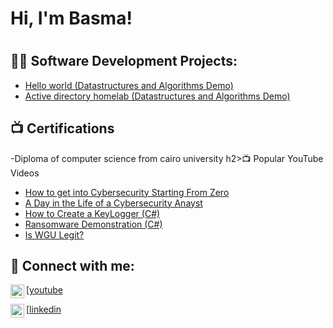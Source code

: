<h1>Hi, I'm Basma! <h1/>
<h2>👨‍💻 Software Development Projects:</h2>


  - [Hello world (Datastructures and Algorithms Demo)](https://github.com/joshmadakor1/Package-Delivery-Pathfinding-Algorithm)
  - [Active directory homelab (Datastructures and Algorithms Demo)](https://github.com/joshmadakor1/Package-Delivery-Pathfinding-Algorithm)
    
<h2>📺 Certifications</h2>
-Diploma of computer science from cairo university 
h2>📺 Popular YouTube Videos</h2>

- [How to get into Cybersecurity Starting From Zero](https://www.youtube.com/watch?v=a83ASGn_V_s)
- [A Day in the Life of a Cybersecurity Anayst](https://www.youtube.com/watch?v=uHy3oM7NnoU)
- [How to Create a KeyLogger (C#)](https://www.youtube.com/watch?v=N-L9hklSlNk)
- [Ransomware Demonstration (C#)](https://www.youtube.com/watch?v=OfvdQeh79s0)
- [Is WGU Legit?](https://www.youtube.com/watch?v=E2MwRWxDBkA)

<h2> 🤳 Connect with me:</h2>

[<img align="left" alt="Basma | YouTube" width="22px" src="https://cdn.jsdelivr.net/npm/simple-icons@v3/icons/youtube.svg" />[youtube]

[<img align="left" alt="Basma | LinkedIn" width="22px" src="https://cdn.jsdelivr.net/npm/simple-icons@v3/icons/linkedin.svg" />[linkedin]

[youtube]: https://www.youtube.com/c/joshmadakor
[linkedin]: www.linkedin.com/in/basma-mansour-4ab8431a2


<!--
**joshmadakor1/joshmadakor1** is a ✨ _special_ ✨ repository because its `README.md` (this file) appears on your GitHub profile.

Here are some ideas to get you started:

- 🔭 I’m currently working on ...
- 🌱 I’m currently learning ...
- 👯 I’m looking to collaborate on ...
- 🤔 I’m looking for help with ...
- 💬 Ask me about ...
- 📫 How to reach me: ...
- 😄 Pronouns: ...
- ⚡ Fun fact: ...
-->
